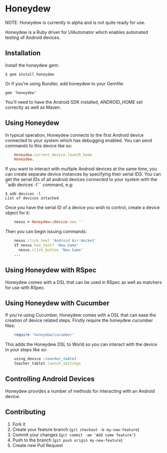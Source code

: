 # Honeydew

NOTE: Honeydew is currently in alpha and is not quite ready for use.

Honeydew is a Ruby driver for UIAutomator which enables automated testing of
Android devices.

## Installation

Install the honeydew gem:

    $ gem install honeydew

Or if you're using Bundler, add honeydew to your Gemfile:

    gem 'honeydew'

You'll need to have the Android SDK installed, ANDROID_HOME set correctly as
well as Maven.

## Using Honeydew

In typical operation, Honeydew connects to the first Android device connected
to your system which has debugging enabled. You can send commands to this
device like so:

``` ruby
    Honeydew.current_device.launch_home
    Honeydew.
```

If you want to interact with multiple Android devices at the same time, you can
create separate device instances by specifying their serial IDS. You can get
the serial IDs of all android devices connected to your system with the ``adb
devices -l``` command, e.g:

    $ adb devices -l
    List of devices attached

Once you have the serial ID of a device you wish to control, create a device
object for it:

``` ruby
    nexus = Honeydew::Device.new ''
```

Then you can begin issuing commands:

``` ruby
    nexus.click_text 'Android Air-Hocket'
    if nexus.has_text? 'New Game'
      nexus.click_button 'New Game'
    ...
```

## Using Honeydew with RSpec

Honeydew comes with a DSL that can be used in RSpec as well as matchers for use
with RSpec.

## Using Honeydew with Cucumber

If you're using Cucumber, Honeydew comes with a DSL that can ease the creation
of device related steps. Firstly require the honeydew cucumber files:

``` ruby
    require 'honeydew/cucumber'
```

This adds the Honeydew DSL to World so you can interact with the device in your
steps like so:

``` ruby
    using_device :teacher_tablet
    teacher_tablet.launch_settings
```

## Controlling Android Devices

Honeydew provides a number of methods for interacting with an Android device.

## Contributing

1. Fork it
2. Create your feature branch (`git checkout -b my-new-feature`)
3. Commit your changes (`git commit -am 'Add some feature'`)
4. Push to the branch (`git push origin my-new-feature`)
5. Create new Pull Request
